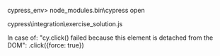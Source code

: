 cypress_env> node_modules\.bin\cypress open

cypress\integration\exercise_solution.js

In case of: "cy.click() failed because this element is detached from the DOM": .click({force: true})